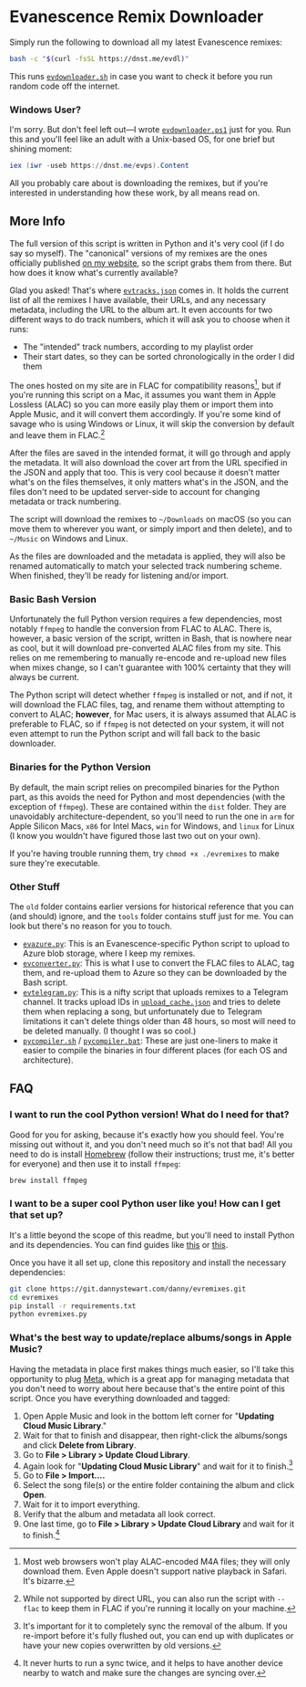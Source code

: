 # Evanescence Remix Downloader

Simply run the following to download all my latest Evanescence remixes:
```bash
bash -c "$(curl -fsSL https://dnst.me/evdl)"
```

This runs [`evdownloader.sh`](evdownloader.sh) in case you want to check it before you run random code off the internet.

### Windows User?

I'm sorry. But don't feel left out—I wrote [`evdownloader.ps1`](evdownloader.ps1) just for you. Run this and you'll feel like an adult with a Unix-based OS, for one brief but shining moment:

```ps1
iex (iwr -useb https://dnst.me/evps).Content
```

All you probably care about is downloading the remixes, but if you're interested in understanding how these work, by all means read on.

## More Info

The full version of this script is written in Python and it's very cool (if I do say so myself). The "canonical" versions of my remixes are the ones officially published [on my website](https://music.dannystewart.com/evanescence/), so the script grabs them from there. But how does it know what's currently available?

Glad you asked! That's where [`evtracks.json`](evtracks.json) comes in. It holds the current list of all the remixes I have available, their URLs, and any necessary metadata, including the URL to the album art. It even accounts for two different ways to do track numbers, which it will ask you to choose when it runs:

- The "intended" track numbers, according to my playlist order
- Their start dates, so they can be sorted chronologically in the order I did them

The ones hosted on my site are in FLAC for compatibility reasons[^1], but if you're running this script on a Mac, it assumes you want them in Apple Lossless (ALAC) so you can more easily play them or import them into Apple Music, and it will convert them accordingly. If you're some kind of savage who is using Windows or Linux, it will skip the conversion by default and leave them in FLAC.[^2]

After the files are saved in the intended format, it will go through and apply the metadata. It will also download the cover art from the URL specified in the JSON and apply that too. This is very cool because it doesn't matter what's on the files themselves, it only matters what's in the JSON, and the files don't need to be updated server-side to account for changing metadata or track numbering.

The script will download the remixes to `~/Downloads` on macOS (so you can move them to wherever you want, or simply import and then delete), and to `~/Music` on Windows and Linux.

As the files are downloaded and the metadata is applied, they will also be renamed automatically to match your selected track numbering scheme. When finished, they'll be ready for listening and/or import.

[^1]: Most web browsers won't play ALAC-encoded M4A files; they will only download them. Even Apple doesn't support native playback in Safari. It's bizarre.

[^2]: While not supported by direct URL, you can also run the script with `--flac` to keep them in FLAC if you're running it locally on your machine.

### Basic Bash Version

Unfortunately the full Python version requires a few dependencies, most notably `ffmpeg` to handle the conversion from FLAC to ALAC. There is, however, a basic version of the script, written in Bash, that is nowhere near as cool, but it will download pre-converted ALAC files from my site. This relies on me remembering to manually re-encode and re-upload new files when mixes change, so I can't guarantee with 100% certainty that they will always be current.

The Python script will detect whether `ffmpeg` is installed or not, and if not, it will download the FLAC files, tag, and rename them without attempting to convert to ALAC; **however**, for Mac users, it is always assumed that ALAC is preferable to FLAC, so if `ffmpeg` is not detected on your system, it will not even attempt to run the Python script and will fall back to the basic downloader.

### Binaries for the Python Version

By default, the main script relies on precompiled binaries for the Python part, as this avoids the need for Python and most dependencies (with the exception of `ffmpeg`). These are contained within the `dist` folder. They are unavoidably architecture-dependent, so you'll need to run the one in `arm` for Apple Silicon Macs, `x86` for Intel Macs, `win` for Windows, and `linux` for Linux (I know you wouldn't have figured those last two out on your own).

If you're having trouble running them, try `chmod +x ./evremixes` to make sure they're executable.

### Other Stuff

The `old` folder contains earlier versions for historical reference that you can (and should) ignore, and the `tools` folder contains stuff just for me. You can look but there's no reason for you to touch.

- [`evazure.py`](tools/evazure.py): This is an Evanescence-specific Python script to upload to Azure blob storage, where I keep my remixes.
- [`evconverter.py`](tools/evconverter.py): This is what I use to convert the FLAC files to ALAC, tag them, and re-upload them to Azure so they can be downloaded by the Bash script.
- [`evtelegram.py`](tools/evtelegram.py): This is a nifty script that uploads remixes to a Telegram channel. It tracks upload IDs in [`upload_cache.json`](tools/upload_cache.json) and tries to delete them when replacing a song, but unfortunately due to Telegram limitations it can't delete things older than 48 hours, so most will need to be deleted manually. (I thought I was so cool.)
- [`pycompiler.sh`](tools/pycompiler.sh) / [`pycompiler.bat`](tools/pycompiler.bat): These are just one-liners to make it easier to compile the binaries in four different places (for each OS and architecture).

## FAQ

### I want to run the cool Python version! What do I need for that?

Good for you for asking, because it's exactly how you should feel. You're missing out without it, and you don't need much so it's not that bad! All you need to do is install [Homebrew](https://brew.sh) (follow their instructions; trust me, it's better for everyone) and then use it to install `ffmpeg`:

```bash
brew install ffmpeg
```

### I want to be a super cool Python user like you! How can I get that set up?

It's a little beyond the scope of this readme, but you'll need to install Python and its dependencies. You can find guides like [this](https://www.pythoncentral.io/installing-python-on-mac-using-homebrew/) or [this](https://www.freecodecamp.org/news/python-version-on-mac-update/).

Once you have it all set up, clone this repository and install the necessary dependencies:
```bash
git clone https://git.dannystewart.com/danny/evremixes.git
cd evremixes
pip install -r requirements.txt
python evremixes.py
```

### What's the best way to update/replace albums/songs in Apple Music?

Having the metadata in place first makes things much easier, so I'll take this opportunity to plug [Meta](https://www.nightbirdsevolve.com/meta/), which is a great app for managing metadata that you don't need to worry about here because that's the entire point of this script. Once you have everything downloaded and tagged:

1. Open Apple Music and look in the bottom left corner for "**Updating Cloud Music Library**."
2. Wait for that to finish and disappear, then right-click the albums/songs and click **Delete from Library**.
3. Go to **File > Library > Update Cloud Library**.
4. Again look for "**Updating Cloud Music Library**" and wait for it to finish.[^3]
5. Go to **File > Import….**
6. Select the song file(s) or the entire folder containing the album and click **Open**.
7. Wait for it to import everything.
8. Verify that the album and metadata all look correct.
9. One last time, go to **File > Library > Update Cloud Library** and wait for it to finish.[^4]

[^3]: It's important for it to completely sync the removal of the album. If you re-import before it's fully flushed out, you can end up with duplicates or have your new copies overwritten by old versions.

[^4]: It never hurts to run a sync twice, and it helps to have another device nearby to watch and make sure the changes are syncing over.
